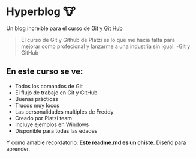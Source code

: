 # Hyperblog 🐮
Un blog increible para el curso de [Git y Git Hub](https://platzi.com)
>El curso de Git y Github de Platzi es lo que me hacia falta para mejorar como profecional y lanzarme a una industria sin igual.
> -Git y GitHub

## En este curso se ve:
* Todos los comandos de Git
* El flujo de trabajo en Git y GitHub
* Buenas prácticas
* Trucos muy locos
* Las personalidades multiples de Freddy
* Creado por Platzi team
* Incluye ejemplos en Windows
* Disponible para todas las edades

Y como amable recordatorio: **Este readme.md es un chiste**. Diseño para aprender.